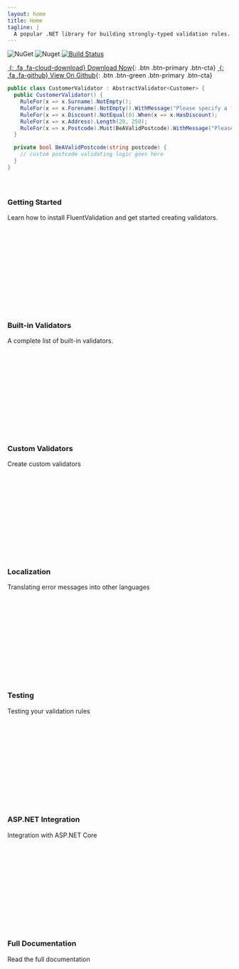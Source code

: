 ```yaml
---
layout: home
title: Home
tagline: |
  A popular .NET library for building strongly-typed validation rules.
---
```


![NuGet](https://img.shields.io/nuget/v/FluentValidation.svg) ![Nuget](https://img.shields.io/nuget/dt/FluentValidation.svg) 
[![Build Status](https://github.com/FluentValidation/FluentValidation/workflows/CI/badge.svg)](https://github.com/FluentValidation/FluentValidation/actions?query=workflow%3ACI)

<div class="cta-container" markdown="1">

[*&nbsp;*{: .fa .fa-cloud-download} Download Now][NUGET]{: .btn .btn-primary .btn-cta}
[*&nbsp;*{: .fa .fa-github} View On Github][GITHUB]{: .btn .btn-green .btn-primary .btn-cta}

</div>

[NUGET]: https://nuget.org/packages/FluentValidation
[GITHUB]: https://github.com/FluentValidation/FluentValidation

```csharp
public class CustomerValidator : AbstractValidator<Customer> {
  public CustomerValidator() {
    RuleFor(x => x.Surname).NotEmpty();
    RuleFor(x => x.Forename).NotEmpty().WithMessage("Please specify a first name");
    RuleFor(x => x.Discount).NotEqual(0).When(x => x.HasDiscount);
    RuleFor(x => x.Address).Length(20, 250);
    RuleFor(x => x.Postcode).Must(BeAValidPostcode).WithMessage("Please specify a valid postcode");
  }

  private bool BeAValidPostcode(string postcode) {
    // custom postcode validating logic goes here
  }
}
```

 <div id="cards-wrapper" class="cards-wrapper row" style="margin-top: 60px">
  <div class="item item-green col-md-4 col-sm-6 col-xs-6">
    <div class="item-inner" style="height: 254px;">
      <div class="icon-holder"> <i class="icon fa fa-paper-plane"></i> </div>
      <h3 class="title">Getting Started</h3>
      <p class="intro">Learn how to install FluentValidation and get started creating validators. </p> <a class="link"
        href="https://docs.fluentvalidation.net/en/latest/installation.html"><span></span></a>
    </div>
  </div>
  <div class="item item-orange col-md-4 col-sm-6 col-xs-6">
    <div class="item-inner" style="height: 254px;">
      <div class="icon-holder"> <span aria-hidden="true" class="icon icon_puzzle_alt"></span> </div>
      <h3 class="title">Built-in Validators</h3>
      <p class="intro">A complete list of built-in validators. </p> <a class="link"
        href="https://docs.fluentvalidation.net/en/latest/built-in-validators.html"><span></span></a>
    </div>
  </div>
  <div class="item item-blue col-md-4 col-sm-6 col-xs-6">
    <div class="item-inner" style="height: 254px;">
      <div class="icon-holder"> <span aria-hidden="true" class="icon icon_tools"></span> </div>
      <h3 class="title">Custom Validators</h3>
      <p class="intro">Create custom validators </p> <a class="link" href="https://docs.fluentvalidation.net/en/latest/custom-validators.html"><span></span></a>
    </div>
  </div>
  <div class="item item-pink col-md-4 col-sm-6 col-xs-6">
    <div class="item-inner" style="height: 256px;">
      <div class="icon-holder"> <span aria-hidden="true" class="icon icon_document_alt"></span> </div>
      <h3 class="title">Localization</h3>
      <p class="intro">Translating error messages into other languages </p> <a class="link"
        href="https://docs.fluentvalidation.net/en/latest/localization.html"><span></span></a>
    </div>
  </div>
  <div class="item item-primary col-md-4 col-sm-6 col-xs-6">
    <div class="item-inner" style="height: 256px;">
      <div class="icon-holder"> <i class="icon fa fa-graduation-cap"></i> </div>
      <h3 class="title">Testing</h3>
      <p class="intro">Testing your validation rules </p> <a class="link" href="https://docs.fluentvalidation.net/en/latest/testing.html"><span></span></a>
    </div>
  </div>
  <div class="item item-green col-md-4 col-sm-6 col-xs-6">
    <div class="item-inner" style="height: 256px;">
      <div class="icon-holder"> <span aria-hidden="true" class="icon icon_globe"></span> </div>
      <h3 class="title">ASP.NET Integration</h3>
      <p class="intro">Integration with ASP.NET Core</p> <a class="link"
        href="https://docs.fluentvalidation.net/en/latest/aspnet.html"><span></span></a>
    </div>
  </div>
  <div class="item item-red col-md-4 col-sm-6 col-xs-6"><!--Intentionally empty--></div>
  <div class="item item-red col-md-4 col-sm-6 col-xs-6">
    <div class="item-inner">
      <div class="icon-holder">
        <span aria-hidden="true" class="icon icon_document"></span>
      </div>
      <h3 class="title">Full Documentation</h3>
      <p class="intro">Read the full documentation </p>
      <a class="link" href="https://docs.fluentvalidation.net"><span></span></a>
    </div>
  </div>
</div>
